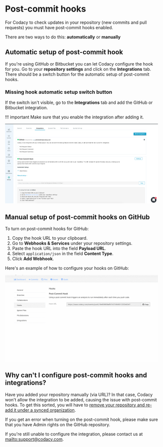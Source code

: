 # Post-commit hooks

For Codacy to check updates in your repository (new commits and pull requests) you must have post-commit hooks enabled.

There are two ways to do this: **automatically** or **manually**

## Automatic setup of post-commit hook

If you're using GitHub or Bitbucket you can let Codacy configure the hook for you. Go to your **repository settings** and click on the **Integrations** tab. There should be a switch button for the automatic setup of post-commit hooks.

### Missing hook automatic setup switch button

If the switch isn't visible, go to the **Integrations** tab and add the GitHub or Bitbucket integration.

!!! important
    Make sure that you enable the integration after adding it.

![Adding an integration](images/webhook-integration-add.png)

## Manual setup of post-commit hooks on GitHub

To turn on post-commit hooks for GitHub:

1.  Copy the hook URL to your clipboard.
1.  Go to **Webhooks & Services** under your repository settings.
1.  Paste the hook URL into the field **Payload URL**.
1.  Select `application/json` in the field **Content Type**.
1.  Click **Add Webhook**.

Here's an example of how to configure your hooks on GitHub:

![Configuring a hook on GitHub](images/webhook-example-github.gif)

## Why can't I configure post-commit hooks and integrations?

<!--NOTE
    Most info in this section was moved from the page "Why can't I configure post-commit hooks and integrations?" so that the outdated troubleshooting page could be removed.
    Make sure to clean up this section and the entire topic after the legacy manual organizations are fully discontinued.
-->

Have you added your repository manually (via URL)? In that case, Codacy won't allow the integration to be added, causing the issue with post-commit hooks. To get this sorted, you will have to [remove your repository and re-add it under a synced organization](../../faq/repositories/how-do-i-migrate-a-legacy-repository-to-a-synced-organization.md).

If you get an error when turning on the post-commit hook, please make sure that you have Admin rights on the GitHub repository.

If you're still unable to configure the integration, please contact us at <mailto:support@codacy.com>.
